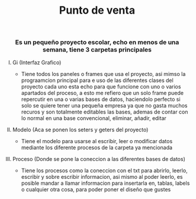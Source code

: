 <div align="center">
  <h1 align="center"> <b>Punto de venta</b> </h1>
  <br>
 <h3> Es un pequeño proyecto escolar, echo en menos de una semana, tiene 3 carpetas principales</h3>
  <div align="left">
  <ol type=I>
    <li>Gi (Interfaz Grafico)</li>
    <ul>
      <li><p>Tiene todos los paneles o frames que usa el proyecto, asi mimso la prograamcion principal para e uso de las diferentes clases del proyecto
      cada uno esta echo para que funcione con uno o varios apartados del proceso, a esto me refiero que un solo frame puede repercutir en una o varias bases
      de datos, haciendolo perfecto si solo se quiere tener una pequeña empresa ya que no gasta muchos recuros y son totalmente editables las bases, ademas de contar
      con lo normal en una base convencional, eliminar, añadir, editar</p></li>
    </ul>
    <li>Modelo (Aca se ponen los seters y geters del proyecto)</li>
    <ul>
      <li><p>Tiene el modelo para usarse al escribir, leer o modificar datos mediante los diferente procesos de la carpeta ya mencionada</p></li>
    </ul>
    <li>Proceso (Donde se pone la coneccion a las diferentes bases de datos)</li>
    <ul>
      <li><p>Tiene los procesos como la coneccion con el txt para abrirlo, leerlo, escribir y sobre escribir informacion, asi mismo al poder leerlo, es posible mandar 
      a llamar informacion para insertarla en, tablas, labels o cualquier otra cosa, para poder poner el diseño que gustes</p></li>
    </ul>
  </ol>
  </div>
</div>
